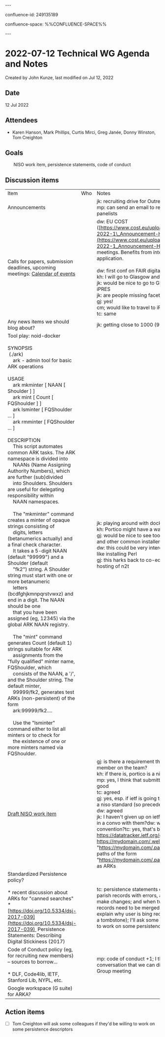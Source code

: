 \---

confluence-id: 249135189

confluence-space: %%CONFLUENCE-SPACE%%

\---

2022-07-12 Technical WG Agenda and Notes
========================================

Created by John Kunze, last modified on Jul 12, 2022

Date
----

12 Jul 2022

Attendees
---------

*   Karen Hanson, Mark Phillips, Curtis Mirci, Greg Janée, Donny Winston, Tom Creighton
    

Goals
-----

       NISO work item, persistence statements, code of conduct

Discussion items
----------------

|     |     |     |
| --- | --- | --- |
| Item | Who | Notes |
| Announcements |     | jk: recruiting drive for Outreach  <br>mp: can send an email to recent conference panelists |
| Calls for papers, submission deadlines, upcoming meetings: [Calendar of events](Calendar-of-events_208341505.html) |     | dw: EU COST ([https://www.cost.eu/uploads/2022/07/COST\_oc-2022-1\_Announcement-HE.pdf](https://www.cost.eu/uploads/2022/07/COST_oc-2022-1_Announcement-HE.pdf)). For funding meetings. Benefits from international co-application.<br><br>dw: first conf on FAIR digital objects is coming up  <br>kh: I will go to Glasgow and iPRES (2 presentations)  <br>jk: would be nice to go to Glasgow to hang out near iPRES  <br>jk: are people missing facetime?  <br>gj: yes!  <br>cm; would like to travel to iPRES but have no funding  <br>tc: same |
| Any news items we should blog about? |     | jk: getting close to 1000 (968) ARK orgs |
| Tool play: noid-docker<br><br>SYNOPSIS                          (./ark)  <br>    ark - admin tool for basic ARK operations<br><br>USAGE  <br>    ark mkminter \[ NAAN \[ Shoulder \] \]  <br>    ark mint \[ Count \[ FQShoulder \] \]  <br>    ark lsminter \[ FQShoulder ... \]  <br>    ark rmminter \[ FQShoulder ... \]<br><br>DESCRIPTION  <br>    This script automates common ARK tasks. The ARK namespace is divided into  <br>    NAANs (Name Assigning Authority Numbers), which are further (sub)divided  <br>    into Shoulders. Shoulders are useful for delegating responsibility within  <br>    NAAN namespaces.<br><br>    The "mkminter" command creates a minter of opaque strings consisting of  <br>    digits, letters (betanumerics actually) and a final check character.  <br>    It takes a 5-digit NAAN (default "99999") and a Shoulder (default  <br>    "fk2") string. A Shoulder string must start with one or more betanumeric  <br>    letters (bcdfghjkmnpqrstvwxz) and end in a digit. The NAAN should be one  <br>    that you have been assigned (eg, 12345) via the global ARK NAAN registry.<br><br>    The "mint" command generates Count (default 1) strings suitable for ARK  <br>    assignments from the "fully qualified" minter name, FQShoulder, which  <br>    consists of the NAAN, a '/', and the Shoulder string. The default minter,  <br>    99999/fk2, generates test ARKs (non-persistent) of the form  <br>    ark:99999/fk2....<br><br>    Use the "lsminter" command either to list all minters or to check for  <br>    the existence of one or more minters named via FQShoulder. |     | jk: playing around with dockerizing noid  <br>kh: Portico might have a war file that wraps up noid  <br>gj: would be nice to see tools installable with pypi and other common installers  <br>dw: this could be very interesting to me since I don't like installing Perl  <br>gj: this harks back to co-equal partners sharing the hosting of n2t |
| [Draft NISO work item](https://docs.google.com/document/d/1BQNK7jVePDQI7jXy3UR8ka-vV8seZkkEur-Gm-Seg7Q/edit?usp=sharing) |     | gj: is there a requirement that there be a NISO member on the team?  <br>kh: if there is, portico is a niso voting member  <br>mp: yes, I think that submitting ARK as a work item is good  <br>tc: agreed  <br>gj: yes, esp. if ietf is going to be difficult; btw, doi is a niso standard (so precedent)  <br>dw: agreed  <br>jk: I haven't given up on ietf yet; anyone want to join in a convo with them?dw: what about .well-known convention?tc: yes, that's been discussed https://datatracker.ietf.org/doc/html/rfc8615dw: https://mydomain.com/.well-known/ark -> "https://mydomain.com/.path/to/arks/" implies that paths of the form "https://mydomain.com/.path/to/arks/ark:12345/..." as ARKs |
| Standardized Persistence policy?<br><br>*   recent discussion about ARKs for "canned searches"<br>*   [https://doi.org/10.5334/dsj-2017-039](https://doi.org/10.5334/dsj-2017-039)  Persistence Statements: Describing Digital Stickiness (2017) |     | tc: persistence statements could be useful; we have parish records with errors, and we need to be able make changes; and when two ARK-identified records need to be merged, we need to be able to explain why user is bing redirected (not stopping at a tombstone); I'll ask some folks if they'd be willing to work on some persistence descriptors |
| Code of Conduct policy (eg, for recruiting new members) – sources to borrow...<br><br>*   DLF, Code4lib, IETF, Stanford Lib, NYPL, etc. |     | mp: code of conduct +1; I think this is also a conversation that we can discuss at the Advisory Group meeting |
| Google workspace (G suite) for ARKA? |     |     |

Action items
------------

- [ ] Tom Creighton will ask some colleagues if they'd be willing to work on some persistence descriptors